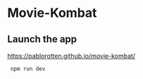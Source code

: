 # Movie-Kombat

## Launch the app

https://pablorotten.github.io/movie-kombat/

```sh
 npm run dev
```